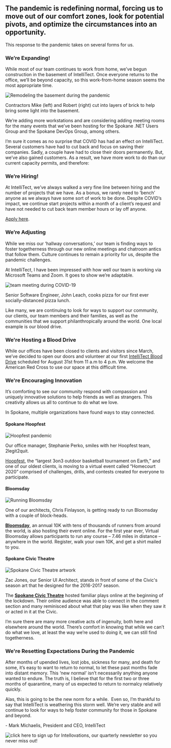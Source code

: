 

## The pandemic is redefining normal, forcing us to move out of our comfort zones, look for potential pivots, and optimize the circumstances into an opportunity.

This response to the pandemic takes on several forms for us.

### We’re Expanding!

While most of our team continues to work from home, we’ve begun construction in the basement of IntelliTect. Once everyone returns to the office, we’ll be beyond capacity, so this work-from-home season seems the most appropriate time.

![Remodeling the basement during the pandemic](https://intellitect.com/wp-content/uploads/2020/08/window-work-scaled.jpg "IntelliTect's New Normal During the Pandemic")

Contractors Mike (left) and Robert (right) cut into layers of brick to help bring some light into the basement.

We’re adding more workstations and are considering adding meeting rooms for the many events that we’ve been hosting for the Spokane .NET Users Group and the Spokane DevOps Group, among others.

I’m sure it comes as no surprise that COVID has had an effect on IntelliTect. Several customers have had to cut back and focus on saving their companies. Sadly, a couple have had to close their doors permanently. But, we’ve also gained customers. As a result, we have more work to do than our current capacity permits, and therefore:

### We’re Hiring!

At IntelliTect, we’ve always walked a very fine line between hiring and the number of projects that we have. As a bonus, we rarely need to ‘bench’ anyone as we always have some sort of work to be done. Despite COVID’s impact, we continue start projects within a month of a client’s request and have not needed to cut back team member hours or lay off anyone.

[Apply here](https://www.indeed.com/viewjob?jk=d1dcdd6c01950057&from=tp-serp&tk=1ef0onkrhf90i800).

### We’re Adjusting

While we miss our ‘hallway conversations,’ our team is finding ways to foster togetherness through our new online meetings and chatroom antics that follow them. Culture continues to remain a priority for us, despite the pandemic challenges.

At IntelliTect, I have been impressed with how well our team is working via Microsoft Teams and Zoom. It goes to show we’re adaptable.

![team meeting during COVID-19](https://intellitect.com/wp-content/uploads/2020/08/Pizza-party.jpg "IntelliTect's New Normal During the Pandemic")

Senior Software Engineer, John Leach, cooks pizza for our first ever socially-distanced pizza lunch.

Like many, we are continuing to look for ways to support our community, our clients, our team members and their families, as well as the communities that we support philanthropically around the world. One local example is our blood drive.

### We're Hosting a Blood Drive

While our offices have been closed to clients and visitors since March, we’ve decided to open our doors and volunteer at our first [I](/intellitect-today-blood-drive-2020)[ntelliTect Blood Drive](/intellitect-today-blood-drive-2020) scheduled for August 31st from 11 a.m to 4 p.m. We welcome the American Red Cross to use our space at this difficult time.

### We're Encouraging Innovation

It’s comforting to see our community respond with compassion and uniquely innovative solutions to help friends as well as strangers. This creativity allows us all to continue to do what we love.

In Spokane, multiple organizations have found ways to stay connected.

#### Spokane Hoopfest

![Hoopfest pandemic](https://intellitect.com/wp-content/uploads/2020/08/stephanie-hoopfest-1024x683.jpg "IntelliTect's New Normal During the Pandemic")

Our office manager, Stephanie Perko, smiles with her Hoopfest team, 2legit2quit.

[Hoopfest](https://www.spokanehoopfest.net/), the “largest 3on3 outdoor basketball tournament on Earth,” and one of our oldest clients, is moving to a virtual event called “Homecourt 2020” comprised of challenges, drills, and contests created for everyone to participate.

#### Bloomsday

![Running Bloomsday](https://intellitect.com/wp-content/uploads/2020/08/chris-bloomsday-1024x735.jpg "IntelliTect's New Normal During the Pandemic")

One of our architects, Chris Finlayson, is getting ready to run Bloomsday with a couple of block-heads.

**[Bloomsday](https://www.bloomsdayrun.org/)**, an annual 10K with tens of thousands of runners from around the world, is also hosting their event online. For the first year ever, Virtual Bloomsday allows participants to run any course – 7.46 miles in distance – anywhere in the world. Register, walk your own 10K, and get a shirt mailed to you.

#### Spokane Civic Theatre

![Spokane Civic Theatre artwork](https://intellitect.com/wp-content/uploads/2020/08/Zac-and-season-art.jpg "IntelliTect's New Normal During the Pandemic")

Zac Jones, our Senior UI Architect, stands in front of some of the Civic's season art that he designed for the 2016-2017 season.

The **[Spokane Civic Theatre](https://spokanecivictheatre.com/)** hosted familiar plays online at the beginning of the lockdown. Their online audience was able to connect in the comment section and many reminisced about what that play was like when they saw it or acted in it at the Civic.

I’m sure there are many more creative acts of ingenuity, both here and elsewhere around the world. There’s comfort in knowing that while we can’t do what we love, at least the way we’re used to doing it, we can still find togetherness.

### We're Resetting Expectations During the Pandemic

After months of upended lives, lost jobs, sickness for many, and death for some, it’s easy to want to return to normal, to let these past months fade into distant memory. This ‘new normal’ isn’t necessarily anything anyone wanted to endure. The truth is, I believe that for the first two or three months of quarantine, many of us expected to return to normalcy relatively quickly.

Alas, this is going to be the new norm for a while.  Even so, I’m thankful to say that IntelliTect is weathering this storm well. We’re very stable and will continue to look for ways to help foster community for those in Spokane and beyond.

\- Mark Michaelis, President and CEO, IntelliTect

![click here to sign up for Intellovations, our quarterly newsletter so you never miss out!](https://intellitect.com/wp-content/uploads/2017/07/Click-here-to-sign-up-1-1024x235.jpg "IntelliTect's New Normal During the Pandemic")
